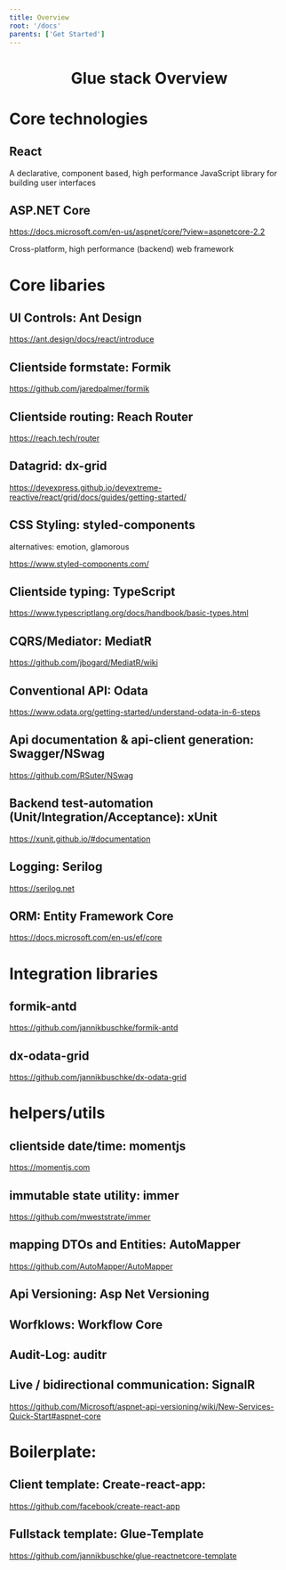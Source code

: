 ```yaml
---
title: Overview
root: '/docs'
parents: ['Get Started']
---
```


<h1 align="center">
Glue stack Overview
</h1>

# Core technologies

## React

A declarative, component based, high performance JavaScript library for building user interfaces

## ASP.NET Core

https://docs.microsoft.com/en-us/aspnet/core/?view=aspnetcore-2.2

Cross-platform, high performance (backend) web framework

# Core libaries

## UI Controls: Ant Design

https://ant.design/docs/react/introduce

## Clientside formstate: Formik

https://github.com/jaredpalmer/formik

## Clientside routing: Reach Router

https://reach.tech/router

## Datagrid: dx-grid

https://devexpress.github.io/devextreme-reactive/react/grid/docs/guides/getting-started/

## CSS Styling: styled-components

alternatives: emotion, glamorous

https://www.styled-components.com/

## Clientside typing: TypeScript

https://www.typescriptlang.org/docs/handbook/basic-types.html

## CQRS/Mediator: MediatR

https://github.com/jbogard/MediatR/wiki

## Conventional API: Odata

https://www.odata.org/getting-started/understand-odata-in-6-steps

## Api documentation & api-client generation: Swagger/NSwag

https://github.com/RSuter/NSwag

## Backend test-automation (Unit/Integration/Acceptance): xUnit

https://xunit.github.io/#documentation

## Logging: Serilog

https://serilog.net

## ORM: Entity Framework Core

https://docs.microsoft.com/en-us/ef/core

# Integration libraries

## formik-antd

https://github.com/jannikbuschke/formik-antd

## dx-odata-grid

https://github.com/jannikbuschke/dx-odata-grid

# helpers/utils

## clientside date/time: momentjs

https://momentjs.com

## immutable state utility: immer

https://github.com/mweststrate/immer

## mapping DTOs and Entities: AutoMapper

https://github.com/AutoMapper/AutoMapper

## Api Versioning: Asp Net Versioning

## Worfklows: Workflow Core

## Audit-Log: auditr

## Live / bidirectional communication: SignalR

https://github.com/Microsoft/aspnet-api-versioning/wiki/New-Services-Quick-Start#aspnet-core

# Boilerplate:

## Client template: Create-react-app:

https://github.com/facebook/create-react-app

## Fullstack template: Glue-Template

https://github.com/jannikbuschke/glue-reactnetcore-template
